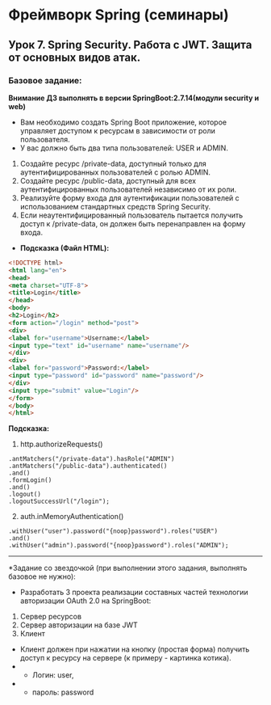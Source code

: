 # Фреймворк Spring (семинары)
## Урок 7. Spring Security. Работа с JWT. Защита от основных видов атак.
### Базовое задание:
__Внимание ДЗ выполнять в версии SpringBoot:2.7.14(модули security и web)__
- Вам необходимо создать Spring Boot приложение, которое управляет доступом к ресурсам в зависимости от роли пользователя. 
- У вас должно быть два типа пользователей: USER и ADMIN.
1. Создайте ресурс /private-data, доступный только для аутентифицированных пользователей с ролью ADMIN.
2. Создайте ресурс /public-data, доступный для всех аутентифицированных пользователей независимо от их роли.
3. Реализуйте форму входа для аутентификации пользователей с использованием стандартных средств Spring Security.
4. Если неаутентифицированный пользователь пытается получить доступ к /private-data, он должен быть перенаправлен на форму входа.
- __Подсказка (Файл HTML):__
```html
<!DOCTYPE html>
<html lang="en">
<head>
<meta charset="UTF-8">
<title>Login</title>
</head>
<body>
<h2>Login</h2>
<form action="/login" method="post">
<div>
<label for="username">Username:</label>
<input type="text" id="username" name="username"/>
</div>
<div>
<label for="password">Password:</label>
<input type="password" id="password" name="password"/>
</div>
<input type="submit" value="Login"/>
</form>
</body>
</html>
```
__Подсказка:__
1) http.authorizeRequests()
```
.antMatchers("/private-data").hasRole("ADMIN")
.antMatchers("/public-data").authenticated()
.and()
.formLogin()
.and()
.logout()
.logoutSuccessUrl("/login");
```
2) auth.inMemoryAuthentication()
```
.withUser("user").password("{noop}password").roles("USER")
.and()
.withUser("admin").password("{noop}password").roles("ADMIN");
```
___
*Задание со звездочкой (при выполнении этого задания, выполнять базовое не нужно):
- Разработать 3 проекта реализации составных частей технологии авторизации OAuth 2.0 на SpringBoot:
1) Сервер ресурсов
2) Сервер авторизации на базе JWT
3) Клиент

- Клиент должен при нажатии на кнопку (простая форма) получить доступ к ресурсу на сервере (к примеру - картинка котика).
- - Логин: user, 
- - пароль: password